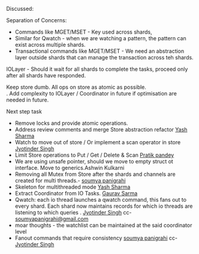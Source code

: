 ---
---

Discussed:

Separation of Concerns:

- Commands like MGET/MSET - Key used across shards,
- Similar for Qwatch - when we are watching a pattern, the pattern can exist across multiple shards.
- Transactional commands like MGET/MSET - We need an abstraction layer outside shards that can manage the transaction across teh shards.

IOLayer - Should it wait for all shards to complete the tasks, proceed only after all shards have responded.

Keep store dumb. All ops on store as atomic as possible.  
. Add complexity to IOLayer / Coordinator in future if optimisation are needed in future.

Next step task

- Remove locks and provide atomic operations.
- Address review comments and merge Store abstraction refactor [Yash Sharma](mailto:yash360@gmail.com)
- Watch to move out of store / Or implement a scan operator in store [Jyotinder Singh](mailto:jyotindrsingh@gmail.com)
- Limit Store operations to Put / Get / Delete & Scan [Pratik pandey](mailto:pratik.pandey2111@gmail.com)
- We are using unsafe pointer, should we move to empty struct ot interface. Move to generics.Ashwin Kulkarni
- Removing all Mutex from Store after the shards and channels are created for multi threads.- [soumya panigrahi](mailto:soumyapanigrahi@gmail.com)
- Skeleton for multithreaded mode [Yash Sharma](mailto:yash360@gmail.com)
- Extract Coordinator from IO Tasks. [Gaurav Sarma](mailto:gauravsarma1992@gmail.com)
- Qwatch: each io thread launches a qwatch command, this fans out to every shard. Each shard now maintains records for which io threads are listening to which queries . [Jyotinder Singh](mailto:jyotindrsingh@gmail.com) cc- [soumyapanigrahi@gmail.com](mailto:soumyapanigrahi@gmail.com)
- moar thoughts - the watchlist can be maintained at the said coordinator level
- Fanout commands that require consistency [soumya panigrahi](mailto:soumyapanigrahi@gmail.com) cc- [Jyotinder Singh](mailto:jyotindrsingh@gmail.com)
